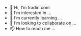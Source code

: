 - 👋 Hi, I’m tradin.com
- 👀 I’m interested in ...
- 🌱 I’m currently learning ...
- 💞️ I’m looking to collaborate on ...
- 📫 How to reach me ...

<!---
Ugur6464/Ugur6464 is a ✨ special ✨ repository because its `README.md` (this file) appears on your GitHub profile.
You can click the Preview link to take a look at your changes.
--->
